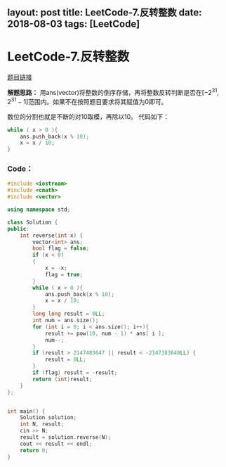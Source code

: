layout: post
title: LeetCode-7.反转整数
date: 2018-08-03
tags: [LeetCode]
---
# LeetCode-7.反转整数 #

[题目链接](https://leetcode-cn.com/problems/reverse-integer/description/)


**解题思路：**
用ans(vector)将整数的倒序存储，再将整数反转判断是否在[$-2^{31},2^{31}-1$]范围内。如果不在按照题目要求将其赋值为0即可。


数位的分割也就是不断的对10取模，再除以10。
代码如下：
```c++
while ( x > 0 ){
    ans.push_back(x % 10);
    x = x / 10;
}
```


### Code： ###
```c++
#include <iostream>
#include <cmath>
#include <vector>

using namespace std;

class Solution {
public:
    int reverse(int x) {
        vector<int> ans;
        bool flag = false;
        if (x < 0)
        {
            x = -x;
            flag = true;
        }
        while ( x > 0 ){
            ans.push_back(x % 10);
            x = x / 10;
        }
        long long result = 0LL;
        int num = ans.size();
        for (int i = 0; i < ans.size(); i++){
            result += pow(10, num - 1) * ans[ i ];
            num--;
        }
        if (result > 2147483647 || result < -2147383648LL) {
            result = 0LL;
        }
        if (flag) result = -result;
        return (int)result;
    }
};


int main() {
    Solution solution;
    int N, result;
    cin >> N;
    result = solution.reverse(N);
    cout << result << endl;
    return 0;
}
```
